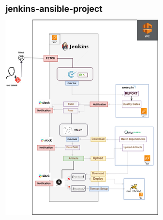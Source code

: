 # jenkins-ansible-project

![jenkins ansible project architecture](https://github.com/Ahmed-Daoudi/jenkins-ansible-project/blob/master/jenkins-ansible-architecture.drawio.png)
